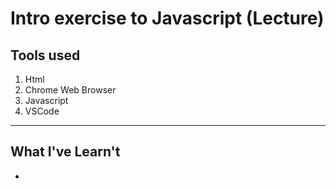 # Intro exercise to Javascript (Lecture)

## Tools used
1. Html
2. Chrome Web Browser
3. Javascript
4. VSCode

---

## What I've Learn't
- 